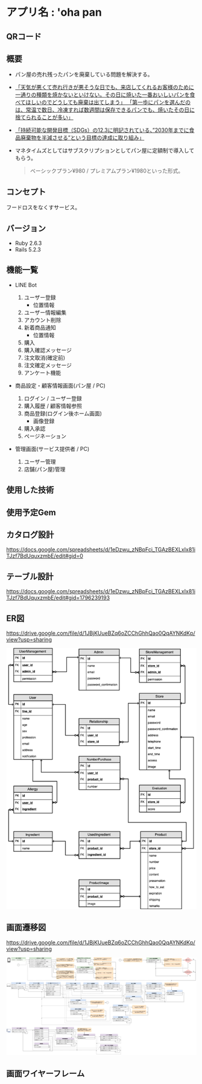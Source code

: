 # アプリ名 : 'oha pan

## QRコード

## 概要

- パン屋の売れ残ったパンを廃棄している問題を解決する。

- [「天気が悪くて売れ行きが悪そうな日でも、来店してくれるお客様のために一通りの種類を焼かないといけない。その日に焼いた一番おいしいパンを食べてほしいのでどうしても廃棄は出てしまう」
「第一歩にパンを選んだのは、常温で数日、冷凍すれば数週間は保存できるパンでも、焼いたその日に捨てられることが多い」](https://www.asahi.com/articles/ASM5H35LDM5HULOB001.html)

- [「持続可能な開発目標（SDGs）の12.3に明記されている、”2030年までに食品廃棄物を半減させる”という目標の達成に取り組み」](https://www.caa.go.jp/policies/policy/consumer_policy/information/food_loss/efforts/pdf/efforts_180628_0001.pdf)

- マネタイムズとしてはサブスクリプションとしてパン屋に定額制で導入してもらう。
    > ベーシックプラン¥980 / プレミアムプラン¥1980といった形式。

## コンセプト

フードロスをなくすサービス。

## バージョン

- Ruby 2.6.3
- Rails 5.2.3

## 機能一覧

- LINE Bot

    1. ユーザー登録
        - 位置情報
    1. ユーザー情報編集
    1. アカウント削除
    1. 新着商品通知
        - 位置情報
    1. 購入
    1. 購入確認メッセージ
    1. 注文取消(確定前)
    1. 注文確定メッセージ
    1. アンケート機能

- 商品設定・顧客情報画面(パン屋 / PC)

    1. ログイン / ユーザー登録
    1. 購入履歴 / 顧客情報参照
    1. 商品登録(ログイン後ホーム画面)
        - 画像登録
    1. 購入承認
    1. ページネーション

- 管理画面(サービス提供者 / PC)

    1. ユーザー管理
    1. 店舗(パン屋)管理

## 使用した技術

## 使用予定Gem

## カタログ設計

https://docs.google.com/spreadsheets/d/1eDzwu_zNBpFci_TGAzBEXLxIx81iTJzf7BdUquxzmbE/edit#gid=0

## テーブル設計

https://docs.google.com/spreadsheets/d/1eDzwu_zNBpFci_TGAzBEXLxIx81iTJzf7BdUquxzmbE/edit#gid=1796239193

## ER図

https://drive.google.com/file/d/1JBjKUueBZq6oZCChGhhQao0QqAYNKdKp/view?usp=sharing

!['ono pan_ER図](https://github.com/noriya1217/onopan/blob/images/images/onopan_erd.png)

## 画面遷移図

https://drive.google.com/file/d/1JBjKUueBZq6oZCChGhhQao0QqAYNKdKp/view?usp=sharing

!['ono pan_画面遷移図](https://github.com/noriya1217/onopan/blob/images/images/onopan_screen_transition_diagram.png)

## 画面ワイヤーフレーム